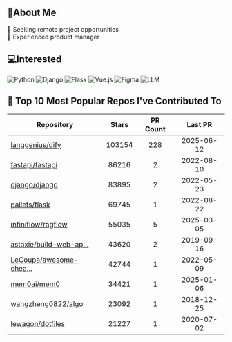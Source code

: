 ## 💫About Me 
👯 Seeking remote project opportunities   
🌱 Experienced product manager

## 💻Interested
![Python](https://img.shields.io/badge/python-3670A0?style=for-the-badge&logo=python&logoColor=ffdd54) ![Django](https://img.shields.io/badge/django-%23092E20.svg?style=for-the-badge&logo=django&logoColor=white) ![Flask](https://img.shields.io/badge/flask-%23000.svg?style=for-the-badge&logo=flask&logoColor=white) ![Vue.js](https://img.shields.io/badge/vuejs-%2335495e.svg?style=for-the-badge&logo=vuedotjs&logoColor=%234FC08D)  ![Figma](https://img.shields.io/badge/figma-%23F24E1E.svg?style=for-the-badge&logo=figma&logoColor=white) ![LLM](https://img.shields.io/badge/LLM-%23412991.svg?style=for-the-badge&logo=openai&logoColor=white)

## 🌟 Top 10 Most Popular Repos I've Contributed To

| Repository | Stars | PR Count | Last PR |
|-----|:---:|:---:|:---:|
| [langgenius/dify](https://github.com/langgenius/dify) | 103154 | 228 | 2025-06-12 |
| [fastapi/fastapi](https://github.com/fastapi/fastapi) | 86216 | 2 | 2022-08-10 |
| [django/django](https://github.com/django/django) | 83895 | 2 | 2022-05-23 |
| [pallets/flask](https://github.com/pallets/flask) | 69745 | 1 | 2022-08-22 |
| [infiniflow/ragflow](https://github.com/infiniflow/ragflow) | 55035 | 5 | 2025-03-05 |
| [astaxie/build-web-ap...](https://github.com/astaxie/build-web-application-with-golang) | 43620 | 2 | 2019-09-16 |
| [LeCoupa/awesome-chea...](https://github.com/LeCoupa/awesome-cheatsheets) | 42744 | 1 | 2022-05-09 |
| [mem0ai/mem0](https://github.com/mem0ai/mem0) | 34421 | 1 | 2025-01-06 |
| [wangzheng0822/algo](https://github.com/wangzheng0822/algo) | 23092 | 1 | 2018-12-25 |
| [lewagon/dotfiles](https://github.com/lewagon/dotfiles) | 21227 | 1 | 2020-07-02 |

